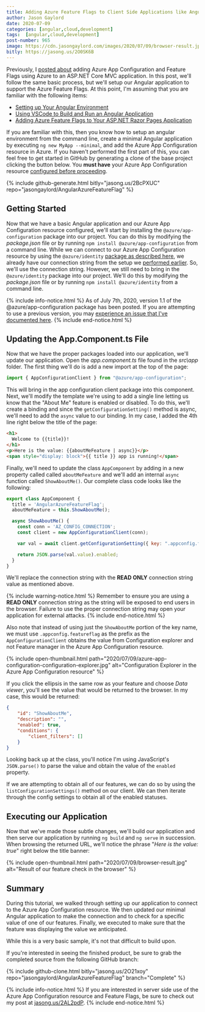```yaml
---
title: Adding Azure Feature Flags to Client Side Applications like Angular
author: Jason Gaylord
date: 2020-07-09
categories: [angular,cloud,development]
tags:  [angular,cloud,development]
post-number: 965
image: https://cdn.jasongaylord.com/images/2020/07/09/browser-result.jpg
bitly: https://jasong.us/2O0SK6B
---
```


Previously, I [posted about](https://jasong.us/2AL2pdP) adding Azure App Configuration and Feature Flags using Azure to an ASP.NET Core MVC application. In this post, we'll follow the same basic process, but we'll setup our Angular application to support the Azure Feature Flags. At this point, I'm assuming that you are familiar with the following items:

* [Setting up Your Angular Environment](https://jasong.us/351w65D)
* [Using VSCode to Build and Run an Angular Application](https://jasong.us/2S1v7Nz)
* [Adding Azure Feature Flags to Your ASP.NET Razor Pages Application](https://jasong.us/2AL2pdP)

If you are familiar with this, then you know how to setup an angular environment from the command line, create a minimal Angular application by executing `ng new MyApp --minimal`, and add the Azure App Configuration resource in Azure. If you haven't performed the first part of this, you can feel free to  get started in GitHub by generating a clone of the base project clicking the button below. You **must have** your Azure App Configuration resource [configured before proceeding](https://jasong.us/2AL2pdP#adding-the-azure-app-configuration-resource).

{% include github-generate.html bitly="jasong.us/2BcPXUC" repo="jasongaylord/AngularAzureFeatureFlag" %}

## Getting Started
Now that we have a basic Angular application and our Azure App Configuration resource configured, we'll start by installing the `@azure/app-configuration` package into our project. You can do this by modifying the _package.json_ file or by running `npm install @azure/app-configuration` from a command line. While we can connect to our Azure App Configuration resource by using the `@azure/identity` [package as described here](https://jasong.us/3dbAyB2), we already have our connection string from the setup we [performed earlier](https://jasong.us/2AL2pdP#adding-the-azure-app-configuration-resource). So, we'll use the connection string. However, we still need to bring in the `@azure/identity` package into our project. We'll do this by modifying the _package.json_ file or by running `npm install @azure/identity` from a command line.

{% include info-notice.html %}
As of July 7th, 2020, version 1.1 of the @azure/app-configuration package has been posted. If you are attempting to use a previous version, you may <a href="https://jasong.us/38bjkD0">experience an issue that I've documented here</a>.
{% include end-notice.html %}

## Updating the App.Component.ts File
Now that we have the proper packages loaded into our application, we'll update our application. Open the _app.component.ts_ file found in the _src\app_ folder. The first thing we'll do is add a new import at the top of the page:

```js
import { AppConfigurationClient } from "@azure/app-configuration";
```

This will bring in the app configuration client package into this component. Next, we'll modify the template we're using to add a single line letting us know that the "About Me" feature is enabled or disabled. To do this, we'll create a binding and since the `getConfigurationSetting()` method is async, we'll need to add the `async` value to our binding. In my case, I added the 4th line right below the title of the page:

```html
<h1>
  Welcome to {{title}}!
</h1>
<p>Here is the value: {{aboutMeFeature | async}}</p>
<span style="display: block">{{ title }} app is running!</span>
```

Finally, we'll need to update the class `AppComponent` by adding in a new property called called `aboutMeFeature` and we'll add an internal `async` function called `ShowAboutMe()`. Our complete class code looks like the following:

```js
export class AppComponent {
  title = 'AngularAzureFeatureFlag';
  aboutMeFeature = this.ShowAboutMe();

  async ShowAboutMe() {
    const conn = 'AZ_CONFIG_CONNECTION';
    const client = new AppConfigurationClient(conn);

    var val = await client.getConfigurationSetting({ key: ".appconfig.featureflag/ShowAboutMe" });

    return JSON.parse(val.value).enabled;
  }
}
```

We'll replace the connection string with the **READ ONLY** connection string value as mentioned above. 

{% include warning-notice.html %}
Remember to ensure you are using a **READ ONLY** connection string as the string will be exposed to end users in the browser. Failure to use the proper connection string may open your application for external attacks.
{% include end-notice.html %}

Also note that instead of using just the `ShowAboutMe` portion of the key name, we must use `.appconfig.featureflag` as the prefix as the `AppConfigurationClient` obtains the value from Configuration explorer and not Feature manager in the Azure App Configuration resource. 

{% include open-thumbnail.html path="2020/07/09/azure-app-configuration-configuration-explorer.jpg" alt="Configuration Explorer in the Azure App Configuration resource" %}

If you click the ellipsis in the same row as your feature and choose _Data viewer_, you'll see the value that would be returned to the browser. In my case, this would be returned:

```json
{
	"id": "ShowAboutMe",
	"description": "",
	"enabled": true,
	"conditions": {
		"client_filters": []
	}
}
```

Looking back up at the class, you'll notice I'm using JavaScript's `JSON.parse()` to parse the value and obtain the value of the `enabled` property. 

If we are attempting to obtain all of our features, we can do so by using the `listConfigurationSettings()` method on our client. We can then iterate through the config settings to obtain all of the enabled statuses. 

## Executing our Application
Now that we've made those subtle changes, we'll build our application and then serve our application by running `ng build` and `ng serve` in succession. When browsing the returned URL, we'll notice the phrase "_Here is the value: true_" right below the title banner:

{% include open-thumbnail.html path="2020/07/09/browser-result.jpg" alt="Result of our feature check in the browser" %}

## Summary
During this tutorial, we walked through setting up our application to connect to the Azure App Configuration resource. We then updated our minimal Angular application to make the connection and to check for a specific value of one of our features. Finally, we executed to make sure that the feature was displaying the value we anticipated.

While this is a very basic sample, it's not that difficult to build upon.

If you're interested in seeing the finished product, be sure to grab the completed source from the following GitHub branch:

{% include github-clone.html bitly="jasong.us/2O21xoy" repo="jasongaylord/AngularAzureFeatureFlag" branch="Complete" %}

{% include info-notice.html %}
If you are interested in server side use of the Azure App Configuration resource and Feature Flags, be sure to check out my post at <a href="https://jasong.us/2AL2pdP">jasong.us/2AL2pdP</a>.
{% include end-notice.html %}